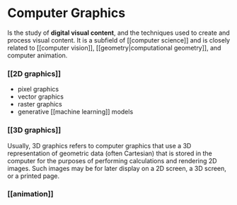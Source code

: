 # Computer Graphics

Is the study of **digital visual content**, and the techniques used to create and process visual content. It is a subfield of [[computer science]] and is closely related to [[computer vision]], [[geometry|computational geometry]], and computer animation.

### [[2D graphics]]
- pixel graphics
- vector graphics
- raster graphics
- generative [[machine learning]] models

### [[3D graphics]]
Usually, 3D graphics refers to computer graphics that use a 3D representation of geometric data (often Cartesian) that is stored in the computer for the purposes of performing calculations and rendering 2D images. Such images may be for later display on a 2D screen, a 3D screen, or a printed page.

### [[animation]]

